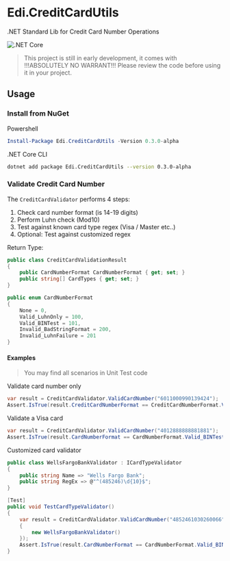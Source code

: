 # Edi.CreditCardUtils
.NET Standard Lib for Credit Card Number Operations

![.NET Core](https://github.com/EdiWang/Edi.CreditCardUtils/workflows/.NET%20Core/badge.svg)

> This project is still in early development, it comes with !!!ABSOLUTELY NO WARRANT!!! Please review the code before using it in your project.

## Usage

### Install from NuGet

Powershell

```powershell
Install-Package Edi.CreditCardUtils -Version 0.3.0-alpha
```

.NET Core CLI
```bash
dotnet add package Edi.CreditCardUtils --version 0.3.0-alpha
```

### Validate Credit Card Number

The ```CreditCardValidator``` performs 4 steps:

1. Check card number format (is 14-19 digits)
2. Perform Luhn check (Mod10)
3. Test against known card type regex (Visa / Master etc..)
4. Optional: Test against customized regex

Return Type:

```csharp
public class CreditCardValidationResult
{
    public CardNumberFormat CardNumberFormat { get; set; }
    public string[] CardTypes { get; set; }
}

public enum CardNumberFormat
{
    None = 0,
    Valid_LuhnOnly = 100,
    Valid_BINTest = 101,
    Invalid_BadStringFormat = 200,
    Invalid_LuhnFailure = 201
}
```

#### Examples

> You may find all scenarios in Unit Test code

Validate card number only
```csharp
var result = CreditCardValidator.ValidCardNumber("6011000990139424");
Assert.IsTrue(result.CreditCardNumberFormat == CreditCardNumberFormat.Valid_LuhnOnly);
```

Validate a Visa card

```csharp
var result = CreditCardValidator.ValidCardNumber("4012888888881881");
Assert.IsTrue(result.CardNumberFormat == CardNumberFormat.Valid_BINTest && result.CardTypes.Contains("Visa"));
```

Customized card validator

```csharp
public class WellsFargoBankValidator : ICardTypeValidator
{
    public string Name => "Wells Fargo Bank";
    public string RegEx => @"^(485246)\d{10}$";
}

[Test]
public void TestCardTypeValidator()
{
    var result = CreditCardValidator.ValidCardNumber("4852461030260066", new ICardTypeValidator[]
    {
        new WellsFargoBankValidator()
    });
    Assert.IsTrue(result.CardNumberFormat == CardNumberFormat.Valid_BINTest && result.CardTypes.Contains("Wells Fargo Bank"));
}
```
